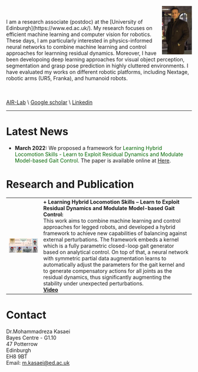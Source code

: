 <img src="./imgs/mypic.jpg" align="right" width="16%"/>
<br />
<br />
 I am a research associate (postdoc) at the [University of Edinburgh](https://www.ed.ac.uk/). My research focuses on efficient machine learning and computer vision for robotics. These days, I am particularly interested in physics-informed neural networks to combine machine learning and control approaches for learnning residual dynamics. Moreover, I have been developoing deep learning approaches for visual object perception, segmentation and grasp pose prediction in highly cluttered environments. I have evaluated my works on different robotic platforms, including Nextage, robotic arms (UR5, Franka), and humanoid robots. 
<br />
<br />
<br />

[AIR-Lab](https://advanced-intelligent-robotics-lab.gitlab.io/) \ [Google scholar](https://scholar.google.com/citations?user=2aY06V4AAAAJ&hl=en) \ [Linkedin](https://www.linkedin.com/in/mohammadreza-kasaei-0a891ab6/) 

----------

# Latest News
 - **March 2022:** We proposed a framework for <span style="color:#006600"> Learning Hybrid Locomotion Skills - Learn to Exploit Residual Dynamics and Modulate Model-based Gait Control</span>. The paper is available online at [Here](https://arxiv.org/pdf/2011.13798).

# Research and Publication
<table>
  <tr>
    <td><img src="./imgs/kernel.png" align="left" /></td>
    <td> <b> + Learning Hybrid Locomotion Skills – Learn to Exploit Residual
Dynamics and Modulate Model-based Gait Control:</b> <br>
    This work aims to combine machine learning and
control approaches for legged robots, and developed a hybrid
framework to achieve new capabilities of balancing against
external perturbations. The framework embeds a kernel which is
a fully parametric closed-loop gait generator based on analytical
control. On top of that, a neural network with symmetric partial
data augmentation learns to automatically adjust the parameters
for the gait kernel and to generate compensatory actions for all
joints as the residual dynamics, thus significantly augmenting
the stability under unexpected perturbations. 
<br> <a href="https://youtu.be/sdcREkRHk-Q"> <b>Video</b></a> 
 </td>
  </tr>
</table>

# Contact
Dr.Mohammadreza Kasaei\
Bayes Centre - G1.10\
47 Potterrow\
Edinburgh\
EH8 9BT\
Email: m.kasaei@ed.ac.uk